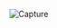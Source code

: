 ![Capture](https://github.com/MayLarradi/first_android_app/assets/130078019/3c944d2d-ed85-4fce-a256-4eb2b6b6292b)
